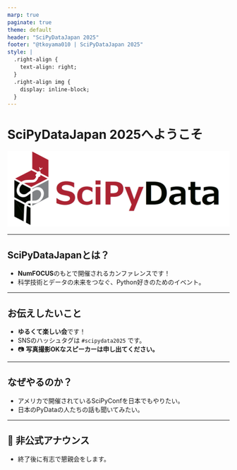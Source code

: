 ```yaml
---
marp: true
paginate: true
theme: default
header: "SciPyDataJapan 2025"
footer: "@tkoyama010 | SciPyDataJapan 2025"
style: |
  .right-align {
    text-align: right;
  }
  .right-align img {
    display: inline-block;
  }
---
```


# SciPyDataJapan 2025へようこそ

![logo](./logo.png)

---

## SciPyDataJapanとは？

- **NumFOCUS**のもとで開催されるカンファレンスです！
- 科学技術とデータの未来をつなぐ、Python好きのためのイベント。

---

## お伝えしたいこと

- **ゆるくて楽しい会**です！
- SNSのハッシュタグは `#scipydata2025` です。
- :camera: **写真撮影OKなスピーカーは申し出てください。**

---

## なぜやるのか？

- アメリカで開催されているSciPyConfを日本でもやりたい。
- 日本のPyDataの人たちの話も聞いてみたい。

---

## :beer: 非公式アナウンス

- 終了後に有志で懇親会をします。
